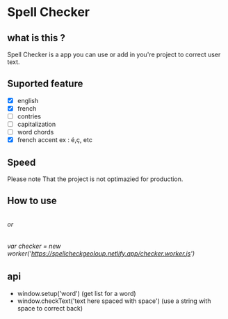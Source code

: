 # Spell Checker
## what is this ?
Spell Checker is a app you can use or add in you're project to correct user text.

## Suported feature
- [x] english
- [x] french
- [ ] contries
- [ ] capitalization
- [ ] word chords
- [x] french accent ex : é,ç, etc
## Speed
Please note That the project is not optimazied for production.

## How to use
###### <script type='module' src="checker.js"></script>
###### or
###### var checker = new worker('https://spellcheckgeoloup.netlify.app/checker.worker.js')

## api
- window.setup('word') (get list for a word)
- window.checkText('text here spaced with space') (use a string with space to correct back)
